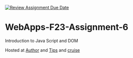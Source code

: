 [![Review Assignment Due Date](https://classroom.github.com/assets/deadline-readme-button-24ddc0f5d75046c5622901739e7c5dd533143b0c8e959d652212380cedb1ea36.svg)](https://classroom.github.com/a/b9NC0g7h)
# WebApps-F23-Assignment-6
Introduction to Java Script and DOM

Hosted at [Author](https://44-563-webapps-f23.github.io/44563-webapps-f23-assignment6-sunnithreddykondam/author.html) and [Tips](https://44-563-webapps-f23.github.io/44563-webapps-f23-assignment6-sunnithreddykondam/tips.html) and [cruise](https://44-563-webapps-f23.github.io/44563-webapps-f23-assignment6-sunnithreddykondam/cruise.html)

